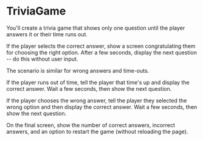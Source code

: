 # TriviaGame
You'll create a trivia game that shows only one question until the player answers it or their time runs out.

If the player selects the correct answer, show a screen congratulating them for choosing the right option. After a few seconds, display the next question -- do this without user input.  

The scenario is similar for wrong answers and time-outs.   

  If the player runs out of time, tell the player that time's up and display the correct answer. Wait a few seconds, then show the next question. 

  If the player chooses the wrong answer, tell the player they selected the wrong option and then display the correct answer. Wait a few seconds, then show the next question.   

On the final screen, show the number of correct answers, incorrect answers, and an option to restart the game (without reloading the page).
